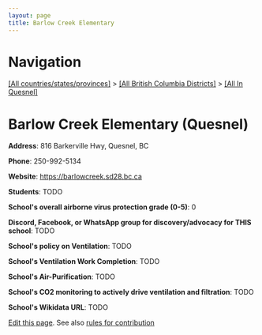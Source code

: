 ```yaml
---
layout: page
title: Barlow Creek Elementary
---
```

# Navigation

[[All countries/states/provinces]](../../..) > [[All British Columbia Districts]](../..) > [[All In Quesnel]](..)

# Barlow Creek Elementary (Quesnel)

**Address**: 816 Barkerville Hwy, Quesnel, BC

**Phone**: 250-992-5134

**Website**: <https://barlowcreek.sd28.bc.ca>

**Students**: TODO

**School's overall airborne virus protection grade (0-5)**: 0

**Discord, Facebook, or WhatsApp group for discovery/advocacy for THIS school**: TODO

**School's policy on Ventilation**: TODO

**School's Ventilation Work Completion**: TODO

**School's Air-Purification**: TODO

**School's CO2 monitoring to actively drive ventilation and filtration**: TODO

**School's Wikidata URL**: TODO


[Edit this page](https://github.com/ventilate-schools/BC/edit/main/./Quesnel/Barlow_Creek_Elementary.md). See also [rules for contribution](../../../contribution-rules/)